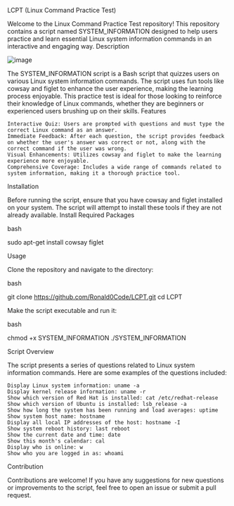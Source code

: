 LCPT (Linux Command Practice Test)

Welcome to the Linux Command Practice Test repository! This repository contains a script named SYSTEM_INFORMATION designed to help users practice and learn essential Linux system information commands in an interactive and engaging way.
Description

![image](https://github.com/Ronald0Code/LCPT/assets/59511049/8d566390-b13c-4e60-bbaf-11c508a1210a)


The SYSTEM_INFORMATION script is a Bash script that quizzes users on various Linux system information commands. The script uses fun tools like cowsay and figlet to enhance the user experience, making the learning process enjoyable. This practice test is ideal for those looking to reinforce their knowledge of Linux commands, whether they are beginners or experienced users brushing up on their skills.
Features

    Interactive Quiz: Users are prompted with questions and must type the correct Linux command as an answer.
    Immediate Feedback: After each question, the script provides feedback on whether the user's answer was correct or not, along with the correct command if the user was wrong.
    Visual Enhancements: Utilizes cowsay and figlet to make the learning experience more enjoyable.
    Comprehensive Coverage: Includes a wide range of commands related to system information, making it a thorough practice tool.

Installation

Before running the script, ensure that you have cowsay and figlet installed on your system. The script will attempt to install these tools if they are not already available.
Install Required Packages

bash

sudo apt-get install cowsay figlet

Usage

Clone the repository and navigate to the directory:

bash

git clone https://github.com/Ronald0Code/LCPT.git
cd LCPT

Make the script executable and run it:

bash

chmod +x SYSTEM_INFORMATION
./SYSTEM_INFORMATION

Script Overview

The script presents a series of questions related to Linux system information commands. Here are some examples of the questions included:

    Display Linux system information: uname -a
    Display kernel release information: uname -r
    Show which version of Red Hat is installed: cat /etc/redhat-release
    Show which version of Ubuntu is installed: lsb_release -a
    Show how long the system has been running and load averages: uptime
    Show system host name: hostname
    Display all local IP addresses of the host: hostname -I
    Show system reboot history: last reboot
    Show the current date and time: date
    Show this month's calendar: cal
    Display who is online: w
    Show who you are logged in as: whoami

Contribution

Contributions are welcome! If you have any suggestions for new questions or improvements to the script, feel free to open an issue or submit a pull request.








